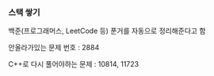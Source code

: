 ### 스택 쌓기

백준(프로그래머스, LeetCode 등) 푼거를 자동으로 정리해준다고 함

안올라가있는 문제 번호 : 2884

C++로 다시 풀어야하는 문제 : 10814, 11723

